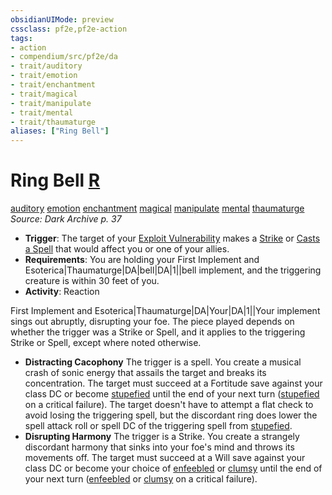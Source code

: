 ```yaml
---
obsidianUIMode: preview
cssclass: pf2e,pf2e-action
tags:
- action
- compendium/src/pf2e/da
- trait/auditory
- trait/emotion
- trait/enchantment
- trait/magical
- trait/manipulate
- trait/mental
- trait/thaumaturge
aliases: ["Ring Bell"]
---
```

# Ring Bell [R](rules/core-rulebook/chapter-9-playing-the-game.md#Actions "Reaction")
[auditory](rules/traits/auditory.md "Auditory Effect Trait")  [emotion](rules/traits/emotion.md "Emotion Effect Trait")  [enchantment](rules/traits/enchantment.md "Enchantment School Trait")  [magical](rules/traits/magical.md "Magical Item Trait")  [manipulate](rules/traits/manipulate.md "Manipulate General Trait")  [mental](rules/traits/mental.md "Mental Effect Trait")  [thaumaturge](rules/traits/thaumaturge-da.md "Thaumaturge Class Trait")  
*Source: Dark Archive p. 37*  

- **Trigger**: The target of your [Exploit Vulnerability](rules/actions/exploit-vulnerability-da.md) makes a [Strike](rules/actions/strike.md) or [Casts a Spell](rules/actions/cast-a-spell.md) that would affect you or one of your allies.
- **Requirements**: You are holding your First Implement and Esoterica|Thaumaturge|DA|bell|DA|1||bell implement, and the triggering creature is within 30 feet of you.
- **Activity**: Reaction

First Implement and Esoterica|Thaumaturge|DA|Your|DA|1||Your implement sings out abruptly, disrupting your foe. The piece played depends on whether the trigger was a Strike or Spell, and it applies to the triggering Strike or Spell, except where noted otherwise.

- **Distracting Cacophony** The trigger is a spell. You create a musical crash of sonic energy that assails the target and breaks its concentration. The target must succeed at a Fortitude save against your class DC or become [stupefied](rules/conditions.md#Stupefied) until the end of your next turn ([stupefied](rules/conditions.md#Stupefied) on a critical failure). The target doesn't have to attempt a flat check to avoid losing the triggering spell, but the discordant ring does lower the spell attack roll or spell DC of the triggering spell from [stupefied](rules/conditions.md#Stupefied).
- **Disrupting Harmony** The trigger is a Strike. You create a strangely discordant harmony that sinks into your foe's mind and throws its movements off. The target must succeed at a Will save against your class DC or become your choice of [enfeebled](rules/conditions.md#Enfeebled) or [clumsy](rules/conditions.md#Clumsy) until the end of your next turn ([enfeebled](rules/conditions.md#Enfeebled) or [clumsy](rules/conditions.md#Clumsy) on a critical failure).